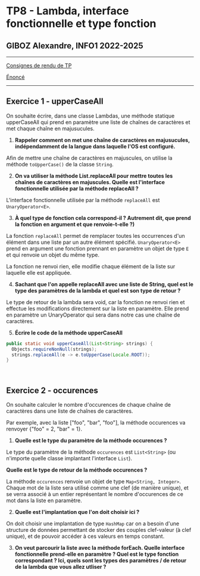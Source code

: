 # TP8 - Lambda, interface fonctionnelle et type fonction
## GIBOZ Alexandre, INFO1 2022-2025
***

[Consignes de rendu de TP](https://monge.univ-mlv.fr/ens/IR/IR1/2022-2023/Java/index.php)

[Énoncé](https://monge.univ-mlv.fr/ens/IR/IR1/2022-2023/Java/td08.php)
***

## Exercice 1 - upperCaseAll

On souhaite écrire, dans une classe Lambdas, une méthode statique upperCaseAll qui prend en paramètre une liste de chaînes de caractères et met chaque chaîne en majusucules.

1. **Rappeler comment on met une chaîne de caractères en majusucules, indépendamment de la langue dans laquelle l'OS est configuré.**

Afin de mettre une chaîne de caractères en majuscules, on utilise la méthode `toUpperCase()` de la classe `String`. 

2. **On va utiliser la méthode List.replaceAll pour mettre toutes les chaînes de caractères en majuscules. 
    Quelle est l'interface fonctionnelle utilisée par la méthode replaceAll ?**

L'interface fonctionnelle utilisée par la méthode `replaceAll` est `UnaryOperator<E>`.

3. **À quel type de fonction cela correspond-il ? Autrement dit, que prend la fonction en argument et que renvoie-t-elle ?)**

La fonction `replaceAll` permet de remplacer toutes les occurrences d'un élément dans une liste par un autre élément spécifié.
`UnaryOperator<E>` prend en argument une fonction prennant en paramètre un objet de type `E` et qui renvoie un objet du même type.

La fonction ne renvoi rien, elle modifie chaque élément de la liste sur laquelle elle est appliquée.

4. **Sachant que l'on appelle replaceAll avec une liste de String, quel est le type des paramètres de la lambda et quel est son type de retour ?**

Le type de retour de la lambda sera void, car la fonction ne renvoi rien et effectue les modifications directement sur la liste en paramètre.
Elle prend en paramètre un UnaryOperator qui sera dans notre cas une chaîne de caractères.

5. **Écrire le code de la méthode upperCaseAll**
```java
public static void upperCaseAll(List<String> strings) {
  Objects.requireNonNull(strings);
  strings.replaceAll(e -> e.toUpperCase(Locale.ROOT));
}
```

<br>

## Exercice 2 - occurences

On souhaite calculer le nombre d'occurences de chaque chaîne de caractères dans une liste de chaînes de caractères. 

Par exemple, avec la liste ["foo", "bar", "foo"], la méthode occurences va renvoyer {"foo" = 2, "bar" = 1}. 

1. **Quelle est le type du paramètre de la méthode occurences ?**

Le type du paramètre de la méthode `occurences` est `List<String>` (ou n'importe quelle classe implantant l'interface `List`).

**Quelle est le type de retour de la méthode occurences ?**

La méthode `occurences` renvoie un objet de type `Map<String, Integer>`. 
Chaque mot de la liste sera utilisé comme une clef (de manière unique), et se verra associé à un entier représentant le nombre d'occurences de ce mot dans la liste en paramètre.

2. **Quelle est l'implantation que l'on doit choisir ici ?**

On doit choisir une implantation de type `HashMap` car on a besoin d'une structure de données permettant de stocker des couples clef-valeur (à clef unique), et de pouvoir accéder à ces valeurs en temps constant.

3. **On veut parcourir la liste avec la méthode forEach. Quelle interface fonctionnelle prend-elle en paramètre ? Quel est le type fonction correspondant ? Ici, quels sont les types des paramètres / de retour de la lambda que vous allez utliser ?**